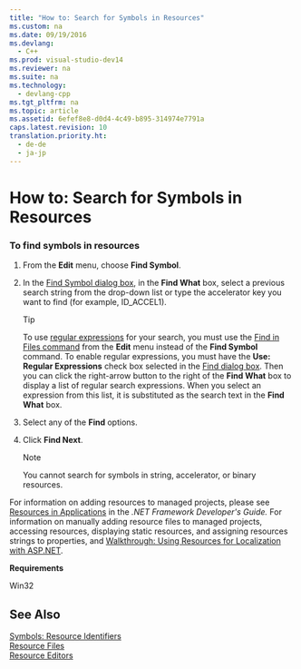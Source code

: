 ```yaml
---
title: "How to: Search for Symbols in Resources"
ms.custom: na
ms.date: 09/19/2016
ms.devlang: 
  - C++
ms.prod: visual-studio-dev14
ms.reviewer: na
ms.suite: na
ms.technology: 
  - devlang-cpp
ms.tgt_pltfrm: na
ms.topic: article
ms.assetid: 6efef8e8-d0d4-4c49-b895-314974e7791a
caps.latest.revision: 10
translation.priority.ht: 
  - de-de
  - ja-jp
---
```

# How to: Search for Symbols in Resources
### To find symbols in resources  
  
1.  From the **Edit** menu, choose **Find Symbol**.  
  
2.  In the [Find Symbol dialog box](assetId:///63e93d9c-784f-418d-a76a-723da5ff5d96), in the **Find What** box, select a previous search string from the drop-down list or type the accelerator key you want to find (for example, ID_ACCEL1).  
  
    > [!TIP]
    >  To use [regular expressions](../vs140/Using-Regular-Expressions-in-Visual-Studio.md) for your search, you must use the [Find in Files command](../vs140/Find-Command.md) from the **Edit** menu instead of the **Find Symbol** command. To enable regular expressions, you must have the **Use: Regular Expressions** check box selected in the [Find dialog box](assetId:///dad03582-4931-4893-83ba-84b37f5b1600). Then you can click the right-arrow button to the right of the **Find What** box to display a list of regular search expressions. When you select an expression from this list, it is substituted as the search text in the **Find What** box.  
  
3.  Select any of the **Find** options.  
  
4.  Click **Find Next**.  
  
    > [!NOTE]
    >  You cannot search for symbols in string, accelerator, or binary resources.  
  
 For information on adding resources to managed projects, please see [Resources in Applications](assetId:///8ad495d4-2941-40cf-bf64-e82e85825890) in the *.NET Framework Developer's Guide.* For information on manually adding resource files to managed projects, accessing resources, displaying static resources, and assigning resources strings to properties, and [Walkthrough: Using Resources for Localization with ASP.NET](assetId:///bb4e5b44-e2b0-48ab-bbe9-609fb33900b6).  
  
 **Requirements**  
  
 Win32  
  
## See Also  
 [Symbols: Resource Identifiers](../vs140/Symbols--Resource-Identifiers.md)   
 [Resource Files](../vs140/Resource-Files--Visual-Studio-.md)   
 [Resource Editors](../vs140/Resource-Editors.md)